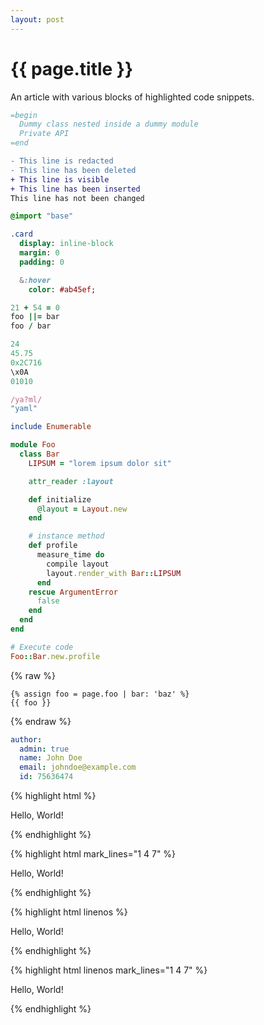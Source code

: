 ```yaml
---
layout: post
---
```

# {{ page.title }}

An article with various blocks of highlighted code snippets.

```ruby
=begin
  Dummy class nested inside a dummy module
  Private API
=end
```
```diff
- This line is redacted
- This line has been deleted
+ This line is visible
+ This line has been inserted
This line has not been changed
```
```sass
@import "base"

.card
  display: inline-block
  margin: 0
  padding: 0

  &:hover
    color: #ab45ef;
```
```ruby
21 + 54 = 0
foo ||= bar
foo / bar

24
45.75
0x2C716
\x0A
01010

/ya?ml/
"yaml"
```
```ruby
include Enumerable

module Foo
  class Bar
    LIPSUM = "lorem ipsum dolor sit"

    attr_reader :layout

    def initialize
      @layout = Layout.new
    end

    # instance method
    def profile
      measure_time do
        compile layout
        layout.render_with Bar::LIPSUM
      end
    rescue ArgumentError
      false
    end
  end
end

# Execute code
Foo::Bar.new.profile
```

{% raw %}
```liquid
{% assign foo = page.foo | bar: 'baz' %}
{{ foo }}
```
{% endraw %}

```yaml
author:
  admin: true
  name: John Doe
  email: johndoe@example.com
  id: 75636474
```

{% highlight html %}
<html>
  <head>
    <meta charset="utf-8" />
    <title>Hello World</title>
  </head>
  <body>
    <p>Hello, World!</p>
  </body>
</html>
{% endhighlight %}

{% highlight html mark_lines="1 4 7" %}
<html>
  <head>
    <meta charset="utf-8" />
    <title>Hello World</title>
  </head>
  <body>
    <p>Hello, World!</p>
  </body>
</html>
{% endhighlight %}

{% highlight html linenos %}
<html>
  <head>
    <meta charset="utf-8" />
    <title>Hello World</title>
  </head>
  <body>
    <p>Hello, World!</p>
  </body>
</html>
{% endhighlight %}

{% highlight html linenos mark_lines="1 4 7" %}
<html>
  <head>
    <meta charset="utf-8" />
    <title>Hello World</title>
  </head>
  <body>
    <p>Hello, World!</p>
  </body>
</html>
{% endhighlight %}
